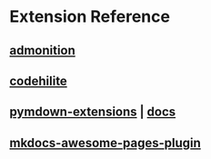# Extension Reference

## [admonition](https://squidfunk.github.io/mkdocs-material/extensions/admonition/)

## [codehilite](https://squidfunk.github.io/mkdocs-material/extensions/codehilite/)

## [pymdown-extensions](https://facelessuser.github.io/pymdown-extensions/) | [docs](https://facelessuser.github.io/pymdown-extensions/)

## [mkdocs-awesome-pages-plugin](https://github.com/lukasgeiter/mkdocs-awesome-pages-plugin/)


